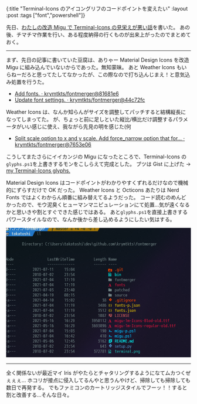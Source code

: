 {:title "Terminal-Icons のアイコングリフのコードポイントを変えたい"
:layout :post
:tags ["font","powershell"]}

先日、[わたしの改造 Migu で Terminal-Icons の見栄えが悪い話](/posts/2021-07-01-i-want-to-change-codepoint)を書いた。
あの後、チマチマ作業を行い、ある程度納得の行くものが出来上がったのでまとめておく。

---

まず、先日の記事に書いていた豆腐は、ありゃー Material Design Icons を改造 Migu に組み込んでいないからであった。無知蒙昧。
あと Weather Icons もいらねーだろと思ってたしてなかったが、この際なので打ち込んじまえ！と意気込み処置を行うた。

- [Add fonts. · krymtkts/fontmerger@81681e6](https://github.com/krymtkts/fontmerger/commit/81681e6de10149ed34dda60e9b6b806374efa472)
- [Update font settings. · krymtkts/fontmerger@44c72fc](https://github.com/krymtkts/fontmerger/commit/44c72fc3cc6cbabb44d25c3268d4191f81c78fed)

Weather Icons は、なんか知らんがサイズを調整してパッチすると結構縦長になってしまってた。
が、ちょっと前に足しといた縦比/横比だけ調整するパラメータがいい感じに使え、我ながら先見の明を感じた(何

- [Split scale option to x and y scale. Add force_narrow option that for… · krymtkts/fontmerger@7653e06](https://github.com/krymtkts/fontmerger/commit/7653e06d1f106b8dbcc01f30dc9ea25c175a3916)

こうしてまたさらにイイカンジの Migu になったところで、Terminal-Icons の`glyphs.ps1`を上書きするモンをこしらえて完成とした。
ブツは Gist に上げた → [my Terminal-Icons glyphs.](https://gist.github.com/krymtkts/4457a23124b2db860a6b32eba6490b03)

Material Design Icons はコードポイントがわかりやすくずれるだけなので機械的にずらすだけで OK だった。
Weather Icons と Octicons あたりは Nerd Fonts ではよくわからん順番に組み替えてるようだった。
コード読むのめんどかったので、モウ泥臭くヒューマンマニピュレーションにて処置...気が遠くなるかと思いきや割とすぐできた感じではある。
あと`glyphs.ps1`を直接上書きするパワースタイルなので、なんか後から差し込めるようにしたい気はする。

![きれいなアイコンたち](/img/2021-07-11-terminal/icons.png)

---

全く関係ないが最近マイ Iris がやたらとチャタリングするようになてムカつくぜぇぇぇ...
ホコリが接点に侵入してるんやと思うんやけど、掃除しても掃除しても数日で再発する。
でもファミコンのカートリッジスタイルでフーッ！！すると割と改善する...そんな日々。
